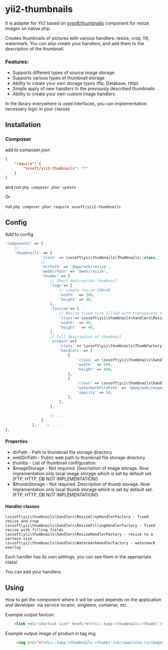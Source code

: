 yii2-thumbnails
===================

It is adapter for Yii2 based on [svsoft/thumbnails](https://github.com/svsoft/thumbnails) component for resize images on native php.

Creates thumbnails of pictures with various handlers: resize, crop, fill, watermark.
You can also create your handlers, and add them to the description of the thumbnail.


### Features:
* Supports different types of source image storage.
* Supports various types of thumbnail storage
* Ability to create your own storage types (ftp, Database, Http)
* Simple apply of new handlers In the previously described thumbnails
* Ability to create your own custom image handlers


In the library everywhere is used interfaces, you can implementation necessary logic in your classes

Installation
---

### Composer
add to composer.json
```json
{
	"require": {
  		"svsoft/yii2-thumbnails": "*"
	}
}
```
and run ```php composer.phar update```

Or
 
run ```php composer.phar require svsoft/yii2-thumbnails ```

Config
---
Add to config
```php
'components' => [
    // ....
    'thumbnails' => [
                'class' => \svsoft\yii\thumbnails\Thumbnails::class,
                // 
                'dirPath' => '@app/web/resize',
                'webDirPath' => '@web/resize',
                'thumbs' => [
                    // Short description thumbnail
                    'logo'=> [
                        // simple resize 200x40
                        'width'  => 200,
                        'height' => 40,
                    ],
                    'favicon'=> [
                        // Resize fixed size filled with transparent fields
                        'class'=> \svsoft\yii\thumbnails\handlers\ResizeFillingHandlerFactory::class,
                        'width'  => 40,
                        'height'  => 40,
                    ],
                    // Full description of thumbnail
                    'product'=>[
                        'class' => \svsoft\yii\thumbnails\ThumbFactory::class,
                        'handlers' => [
                            [
                                'class' => \svsoft\yii\thumbnails\handlers\ResizeCropHandlerFactory::class,
                                'width'  => 600,
                                'height' => 600,
                            ],
                            [
                                'class' => \svsoft\yii\thumbnails\handlers\WatermarkHandlerFactory::class,
                                'watermarkFilePath' => '@app/web/images/watermark.jpg',
                                'opacity' => 50,
                            ],
                        ],
                    ],
                    
                    // ...
                ]
            ],    // ....
],
```

#### Properties

- dirPath - Path to thumbnail file storage directory
- webDirPath - Public web path to thumbnail file storage directory
- thumbs - List of thumbnail configuration
- $imageStorage - Not required. Description of image storage. 
Now implementation only local image storage which is set by default set. (FTP, HTTP, DB NOT IMPLEMENTATION!)
- $thumbStorage - Not required. Description of thumb storage. 
Now implementation only local thumb storage which is set by default set. (FTP, HTTP, DB NOT IMPLEMENTATION!)


#### Handler classes
```
\svsoft\yii\thumbnails\handlers\ResizeCropHandlerFactory - fixed resize and crop 
\svsoft\yii\thumbnails\handlers\ResizeFillingHandlerFactory - fixed resize with filling fields
\svsoft\yii\thumbnails\handlers\ResizeHandlerFactory - resize to a certain size
\svsoft\yii\thumbnails\handlers\WatermarkHandlerFactory - watermark overlay
```
Each handler has its own settings, you can see them in the appropriate class/

You can add your handlers.

Using
---

How to get the component where it will be used depends on the application and developer. via service locator, singleton, container, etc.

Example output favicon
```html
    <link rel="shortcut icon" href="<?=Yii::$app->thumbnails->thumb('/var/www/site.ru/images/1.jpg', 'favicon') ?>" type="image/png">
```

Example output image of product in tag img 
```html
     <img src="<?=Yii::$app->thumbnails->thumb('/var/www/site.ru/images/product/product-1.jpg', 'product') ?>">
 ```
 
   
 